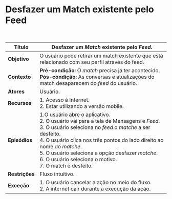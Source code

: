 # Desfazer um Match existente pelo Feed

<br />

|Título|Desfazer um _Match_ existente pelo _Feed_.|
|------|------------------------------------------|
|**Objetivo**|O usuário pode retirar um match existente que está relacionado com seu perfil através do feed.|
|**Contexto**|**Pré-condição:** O _match_ precisa já ter acontecido.<br /> **Pós-condição:** As conversas e atualizações do match desaparecem do _feed_ do usuário.|
|**Atores**|Usuário.|
|**Recursos**|1. Acesso à Internet.<br />2. Estar utilizando a versão mobile.|
|**Episódios**|1.O usuário abre o aplicativo.<br />2. O usuário vai para a tela de Mensagens e _Feed_.<br />3. O usuário seleciona no _feed_ o _matche_ a ser desfeito.<br />4. O usuário clica nos três pontos do lado direito ao nome do _matche_.<br />5. O usuário seleciona a opção desfazer _matche_.<br />6. O usuário seleciona o motivo.<br />7. O match é desfeito.|
|**Restrições**|Fluxo intuitivo.|
|**Exceção**|1. O usuário cancelar a ação no meio do fluxo.<br />2. A internet cair durante a execução da ação.|

